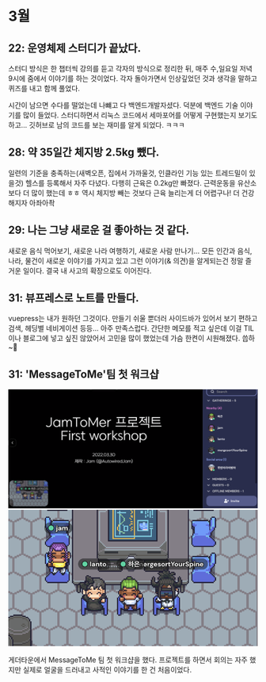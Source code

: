 # 3월

## 22: 운영체제 스터디가 끝났다. 

스터디 방식은 한 챕터씩 강의를 듣고 각자의 방식으로 정리한 뒤, 매주 수,일요일 저녁 9시에 줌에서 이야기를 하는 것이었다. 각자 돌아가면서 인상깊었던 것과 생각을 말하고 퀴즈를 내고 함께 풀었다.

시간이 남으면 수다를 떨었는데 나뺴고 다 백엔드개발자셨다. 덕분에 백엔드 기술 이야기를 많이 들었다. 스터디하면서 리눅스 코드에서 세마포어를 어떻게 구현했는지 보기도 하고... 깃허브로 남의 코드를 보는 재미를 알게 되었다. ㅋㅋㅋ 

## 28: 약 35일간 체지방 2.5kg 뺐다. 

일련의 기준을 충족하는(새벽오픈, 집에서 가까울것, 인클라인 기능 있는 트레드밀이 있을것) 헬스를 등록해서 자주 다녔다. 다행히 근육은 0.2kg만 빠졌다. 근력운동을 유산소보다 더 많이 했는데 ㅎㅎ 역시 체지방 빼는 것보다 근육 늘리는게 더 어렵구나! 더 건강해지자 아좌아좍

## 29: 나는 그냥 새로운 걸 좋아하는 것 같다. 

새로운 음식 먹어보기, 새로운 나라 여행하기, 새로운 사람 만나기... 모든 인간과 음식, 나라, 물건이 새로운 이야기를 가지고 있고 그런 이야기(& 의견)을 알게되는건 정말 즐거운 일이다. 결국 내 사고의 확장으로도 이어진다.

## 31: 뷰프레스로 노트를 만들다.

vuepress는 내가 원하던 그것이다. 만들기 쉬울 뿐더러 사이드바가 있어서 보기 편하고 검색, 헤딩별 네비게이션 등등... 아주 만족스럽다. 간단한 메모를 적고 싶은데 이걸 TIL이나 블로그에 넣고 싶진 않았어서 고민을 많이 했었는데 가슴 한켠이 시원해졌다. 씁하~🍃

## 31: 'MessageToMe'팀 첫 워크샵

![워크샵](./assets/mar/workshop1.png)
![게더타운](./assets/mar/workshop2.png)

게더타운에서 MessageToMe 팀 첫 워크샵을 했다. 프로젝트를 하면서 회의는 자주 했지만 실제로 얼굴을 드러내고 사적인 이야기를 한 건 처음이었다. 